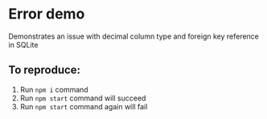 # Error demo

Demonstrates an issue with decimal column type and foreign key reference in SQLite

## To reproduce:

1. Run `npm i` command
3. Run `npm start` command will succeed
3. Run `npm start` command again will fail